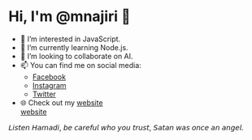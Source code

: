 # Hi, I'm @mnajiri 👋

- 👀 I’m interested in JavaScript.
- 🌱 I’m currently learning Node.js.
- 💞️ I’m looking to collaborate on AI.
- 📫 You can find me on social media:
  - [Facebook](https://www.facebook.com/mdwabblog)
  - [Instagram](https://www.instagram.com/mdwabblog)
  - [Twitter](https://twitter.com/mdwabblog)  
- 🌐 Check out my
 [website](https://mnajiri.github.io)  
 [website](https://mdwab.blogspot.com)  

𝘓𝘪𝘴𝘵𝘦𝘯 𝘏𝘢𝘮𝘢𝘥𝘪, 𝘣𝘦 𝘤𝘢𝘳𝘦𝘧𝘶𝘭 𝘸𝘩𝘰 𝘺𝘰𝘶 𝘵𝘳𝘶𝘴𝘵, 𝘚𝘢𝘵𝘢𝘯 𝘸𝘢𝘴 𝘰𝘯𝘤𝘦 𝘢𝘯 𝘢𝘯𝘨𝘦𝘭.

